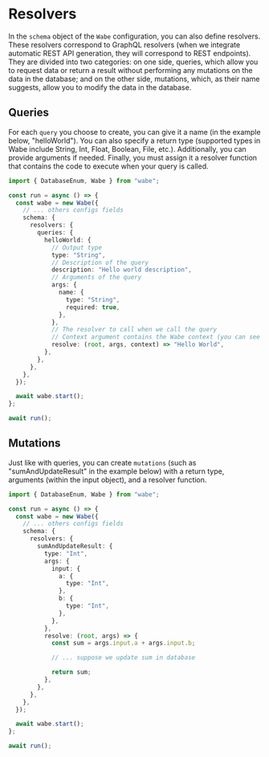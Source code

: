 # Resolvers

In the `schema` object of the `Wabe` configuration, you can also define resolvers. These resolvers correspond to GraphQL resolvers (when we integrate automatic REST API generation, they will correspond to REST endpoints). They are divided into two categories: on one side, queries, which allow you to request data or return a result without performing any mutations on the data in the database; and on the other side, mutations, which, as their name suggests, allow you to modify the data in the database.

## Queries

For each `query` you choose to create, you can give it a name (in the example below, "helloWorld"). You can also specify a return type (supported types in Wabe include String, Int, Float, Boolean, File, etc.). Additionally, you can provide arguments if needed. Finally, you must assign it a resolver function that contains the code to execute when your query is called.

```ts
import { DatabaseEnum, Wabe } from "wabe";

const run = async () => {
  const wabe = new Wabe({
    // ... others configs fields
    schema: {
      resolvers: {
        queries: {
          helloWorld: {
            // Output type
            type: "String",
            // Description of the query
            description: "Hello world description",
            // Arguments of the query
            args: {
              name: {
                type: "String",
                required: true,
              },
            },
            // The resolver to call when we call the query
            // Context argument contains the Wabe context (you can see more informations about it in the Context sections in Wabe notions)
            resolve: (root, args, context) => "Hello World",
          },
        },
      },
    },
  });

  await wabe.start();
};

await run();
```

## Mutations

Just like with queries, you can create `mutations` (such as "sumAndUpdateResult" in the example below) with a return type, arguments (within the input object), and a resolver function.

```ts
import { DatabaseEnum, Wabe } from "wabe";

const run = async () => {
  const wabe = new Wabe({
    // ... others configs fields
    schema: {
      resolvers: {
        sumAndUpdateResult: {
          type: "Int",
          args: {
            input: {
              a: {
                type: "Int",
              },
              b: {
                type: "Int",
              },
            },
          },
          resolve: (root, args) => {
            const sum = args.input.a + args.input.b;

            // ... suppose we update sum in database

            return sum;
          },
        },
      },
    },
  });

  await wabe.start();
};

await run();
```
